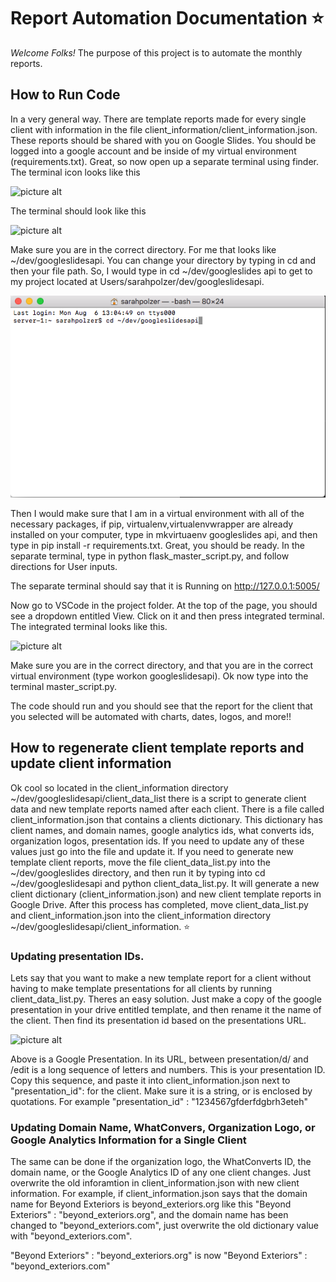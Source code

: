 # Report Automation Documentation :star:

_Welcome Folks!_ The purpose of this project is to automate the monthly reports. 

## How to Run Code

In a very general way. There are template reports made for every single client with information in the file 
client_information/client_information.json. These reports should be shared with you on Google Slides. You should be logged into a google
account and be inside of my virtual environment (requirements.txt). Great, so now open up a separate terminal using finder. The terminal icon looks like this

![picture alt](https://cdn.dribbble.com/users/559169/screenshots/2456814/02-terminal_1x.png)

The terminal should look like this

![picture alt](https://www.imore.com/sites/imore.com/files/styles/xlarge/public/field/image/2016/02/say-terminal-command-screenshot.jpg?itok=jOSHQLCF)

Make sure you are in the correct directory. For me that looks like ~/dev/googleslidesapi. You can change your directory by typing in cd and then your file path. So, I would type in cd ~/dev/googleslides api to get to my project located at Users/sarahpolzer/dev/googleslidesapi. 

![](screenshots_for_instructions/cd.png)

Then I would make sure that I am in a virtual environment with all of the necessary packages, if pip, virtualenv,virtualenvwrapper are already installed on your computer, type in mkvirtuaenv googleslides api, and then type in pip install -r requirements.txt. Great, you should be ready. In the separate terminal, type in python flask_master_script.py, and follow directions for User inputs.

The separate terminal should say that it is Running on http://127.0.0.1:5005/ 

Now go to VSCode in the project folder. At the top of the page, you should see a dropdown entitled View. Click on it and then press integrated terminal. The integrated terminal looks like this.

![picture alt](http://keysandstrokes.info/wp-content/uploads/2016/10/Visual-Studio-Code-Integrated-terminal.png)


 Make sure you are in the correct directory, and that you are in the correct virtual environment (type workon googleslidesapi). Ok now type into the terminal master_script.py.

The code should run and you should see that the report for the client that you selected will be automated with charts, dates, logos, and more!!


## How to regenerate client template reports and update client information

Ok cool so located in the client_information directory ~/dev/googleslidesapi/client_data_list there is a script to generate client data and new template reports named after each client. There is a file called client_information.json that contains a clients dictionary. This dictionary has client names, and domain names, google analytics ids, what converts ids, organization logos, presentation ids. If you need to update any of these values just go into the file and update it. If you need to generate new template client reports, move the file client_data_list.py into the ~/dev/googleslides directory, and then run it by typing into cd ~/dev/googleslidesapi and python client_data_list.py. It will generate a new client dictionary (client_information.json) and new client template reports in Google Drive. After this process has completed, move client_data_list.py and client_information.json into the client_information directory ~/dev/googleslidesapi/client_information. :star:


 ### Updating presentation IDs.

 Lets say that you want to make a new template report for a client without having to make template presentations for all clients by running client_data_list.py. Theres an easy solution. Just make a copy of the google presentation in your drive entitled template, and then rename it the name of the client. Then find its presentation id based on the presentations URL.


![picture alt](https://i.ytimg.com/vi/VSz0WxdF0eM/maxresdefault.jpg)

Above is a Google Presentation. In its URL, between presentation/d/ and /edit is a long sequence of letters and numbers. This is your presentation ID. Copy this sequence, and paste it into client_information.json next to "presentation_id": for the client. Make sure it is a string, or is enclosed by quotations. For example "presentation_id" : "1234567gfderfdgbrh3eteh"

### Updating Domain Name, WhatConvers, Organization Logo, or Google Analytics Information for a Single Client

The same can be done if the organization logo, the WhatConverts ID, the domain name, or the Google Analytics ID of any one client changes. Just overwrite the old inforamtion in client_information.json with new client information. For example, if client_information.json says that the domain name for Beyond Exteriors is beyond_exteriors.org like this "Beyond Exteriors" : "beyond_exteriors.org", and the domain name has been changed to "beyond_exteriors.com", just overwrite the old dictionary value with "beyond_exteriors.com". 

"Beyond Exteriors" : "beyond_exteriors.org" is now "Beyond Exteriors" : "beyond_exteriors.com"









